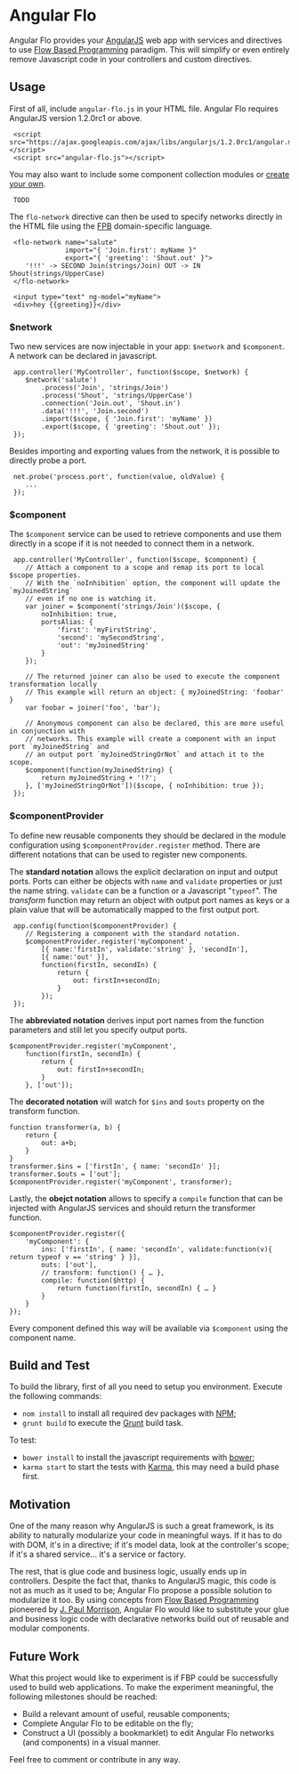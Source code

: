 # Angular Flo

Angular Flo provides your [AngularJS](http://angularjs.org) web app with services and directives to use [Flow Based Programming](http://en.wikipedia.org/wiki/Flow-based_programming) paradigm. This will simplify or even entirely remove Javascript code in your controllers and custom directives.

## Usage

First of all, include `angular-flo.js` in your HTML file. Angular Flo requires AngularJS version 1.2.0rc1 or above.


```
 <script src="https://ajax.googleapis.com/ajax/libs/angularjs/1.2.0rc1/angular.min.js"></script>
 <script src="angular-flo.js"></script>
```

You may also want to include some component collection modules or [create your own](#componentprovider).

```
 TODO
```

The `flo-network` directive can then be used to specify networks directly in the HTML file using the [FPB]() domain-specific language.

```
 <flo-network name="salute"
              import="{ 'Join.first': myName }"
              export="{ 'greeting': 'Shout.out' }">
 	'!!!' -> SECOND Join(strings/Join) OUT -> IN Shout(strings/UpperCase)
 </flo-network>
 
 <input type="text" ng-model="myName">
 <div>hey {{greeting}}</div>
```

### $network

Two new services are now injectable in your app: `$network` and `$component`. A network can be declared in javascript.

```
 app.controller('MyController', function($scope, $network) {
 	$network('salute')
 		.process('Join', 'strings/Join')
 		.process('Shout', 'strings/UpperCase')
 		.connection('Join.out', 'Shout.in')
 		.data('!!!', 'Join.second')
 		.import($scope, { 'Join.first': 'myName' })
 		.export($scope, { 'greeting': 'Shout.out' });
 });
```

Besides importing and exporting values from the network, it is possible to directly probe a port.

```
 net.probe('process.port', function(value, oldValue) {
 	...
 });
```

### $component

The `$component` service can be used to retrieve components and use them directly in a scope if it is not needed to connect them in a network.

```
 app.controller('MyController', function($scope, $component) {
 	// Attach a component to a scope and remap its port to local $scope properties.
 	// With the `noInhibition` option, the component will update the `myJoinedString`
 	// even if no one is watching it.
 	var joiner = $component('strings/Join')($scope, {
 		noInhibition: true,
 		portsAlias: {
 			'first': 'myFirstString',
 			'second': 'mySecondString',
 			'out': 'myJoinedString'
 		}
 	});
 	
 	// The returned joiner can also be used to execute the component transformation locally
 	// This example will return an object: { myJoinedString: 'foobar' }
 	var foobar = joiner('foo', 'bar'); 
 	
 	// Anonymous component can also be declared, this are more useful in conjunction with 
 	// networks. This example will create a component with an input port `myJoinedString` and
 	// an output port `myJoinedStringOrNot` and attach it to the scope.
 	$component(function(myJoinedString) {
 		return myJoinedString + '!?';
 	}, ['myJoinedStringOrNot'])($scope, { noInhibition: true });
 });
```

### $componentProvider

To define new reusable components they should be declared in the module configuration using `$componentProvider.register` method. There are different notations that can be used to register new components.

The **standard notation** allows the explicit declaration on input and output ports. Ports can either be objects with `name` and `validate` properties or just the name string. `validate` can be a function or a Javascript "`typeof`". The *transform* function may return an object with output port names as keys or a plain value that will be automatically mapped to the first output port.

```
 app.config(function($componentProvider) {
 	// Registering a component with the standard notation.
 	$componentProvider.register('myComponent',
 		[{ name:'firstIn', validate:'string' }, 'secondIn'],
 		[{ name:'out' }],
 		function(firstIn, secondIn) {
 			return {
 				out: firstIn+secondIn;
 			}
 		});
 });
```

The **abbreviated notation** derives input port names from the function parameters and still let you specify output ports.

```
$componentProvider.register('myComponent',
	function(firstIn, secondIn) {
		return {
			out: firstIn+secondIn;
		}
	}, ['out']);
```

The **decorated notation** will watch for `$ins` and `$outs` property on the transform function.

```
function transformer(a, b) {
	return {
		out: a+b;
	}
}
transformer.$ins = ['firstIn', { name: 'secondIn' }];
transformer.$outs = ['out'];
$componentProvider.register('myComponent', transformer);
```

Lastly, the **obejct notation** allows to specify a `compile` function that can be injected with AngularJS services and should return the transformer function.


```
$componentProvider.register({
	'myComponent': {
		ins: ['firstIn', { name: 'secondIn', validate:function(v){ return typeof v == 'string' } }],
		outs: ['out'],
		// transform: function() { … },
		compile: function($http) {
			return function(firstIn, secondIn) { … }
		}
	}
});
```

Every component defined this way will be available via `$component` using the component name.

## Build and Test

To build the library, first of all you need to setup you environment. Execute the following commands:

- `nom install` to install all required dev packages with [NPM](https://npmjs.org);
- `grunt build` to execute the [Grunt](http://gruntjs.com/) build task.

To test:

- `bower install` to install the javascript requirements with [bower](http://bower.io/);
- `karma start` to start the tests with [Karma](http://karma-runner.github.io/0.10/index.html), this may need a build phase first.

## Motivation

One of the many reason why AngularJS is such a great framework, is its ability to naturally modularize your code in meaningful ways. If it has to do with DOM, it's in a directive; if it's model data, look at the controller's scope; if it's a shared service… it's a service or factory.

The rest, that is glue code and business logic, usually ends up in controllers. Despite the fact that, thanks to AngularJS magic, this code is not as much as it used to be; Angular Flo propose a possible solution to modularize it too. By using concepts from [Flow Based Programming](http://en.wikipedia.org/wiki/Flow-based_programming) pioneered by [J. Paul Morrison](http://www.jpaulmorrison.com/fbp/), Angular Flo would like to substitute your glue and business logic code with declarative networks build out of reusable and modular components.

## Future Work

What this project would like to experiment is if FBP could be successfully used to build web applications. To make the experiment meaningful, the following milestones should be reached:

- Build a relevant amount of useful, reusable components;
- Complete Angular Flo to be editable on the fly;
- Construct a UI (possibly a bookmarklet) to edit Angular Flo networks (and components) in a visual manner.

Feel free to comment or contribute in any way.